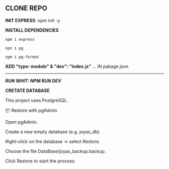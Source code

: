 **CLONE REPO**
-----------------------------
**INIT EXPRESS**: 
	npm init -y

**INSTALL DEPENDENCIES**

	npm i express

	npn i pg

	npm i pg-format

**ADD "type: module" & "dev": "index.js"** ... IN  pakage.json

-------------------------------------------

***RUN WHIT: NPM RUN DEV***

**CRETATE DATABASE**

This project uses PostgreSQL.

📦 Restore with pgAdmin

Open pgAdmin.

Create a new empty database (e.g. joyas_db).

Right–click on the database → select Restore.

Choose the file DataBase/joyas_backup.backup.

Click Restore to start the process.